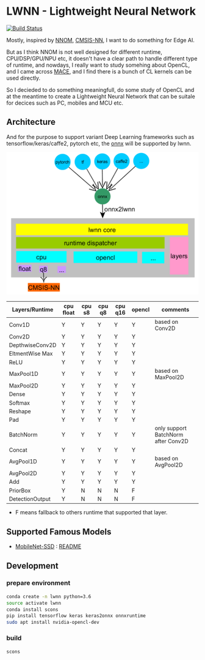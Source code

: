 # LWNN - Lightweight Neural Network

[![Build Status](https://travis-ci.org/lwnn/lwnn.svg?branch=master)](https://travis-ci.org/lwnn/lwnn)

Mostly, inspired by [NNOM](https://github.com/majianjia/nnom), [CMSIS-NN](https://github.com/ARM-software/CMSIS_5/tree/develop/CMSIS/NN), I want to do something for Edge AI.

But as I think NNOM is not well designed for different runtime, CPU/DSP/GPU/NPU etc, it doesn't have a clear path to handle different type of runtime, and nowdays, I really want to study somehing about OpenCL, and I came across [MACE](https://github.com/XiaoMi/mace/tree/master/mace/ops/opencl/cl), and I find there is a bunch of CL kernels can be used directly.

So I decieded to do something meaningfull, do some study of OpenCL and at the meantime to create a Lightweight Neural Network that can be suitale for decices such as PC, mobiles and MCU etc.

## Architecture

And for the purpose to support variant Deep Learning frameworks such as tensorflow/keras/caffe2, pytorch etc, the [onnx](https://onnx.ai/) will be supported by lwnn.

![arch](docs/arch.png)

| Layers/Runtime | cpu float | cpu s8 | cpu q8 | cpu q16 | opencl | comments |
| - | - | - | - | - | - | - |
| Conv1D | Y | Y | Y | Y | Y | based on Conv2D |
| Conv2D | Y | Y | Y | Y | Y | |
| DepthwiseConv2D | Y | Y | Y | Y | Y | |
| EltmentWise Max | Y | Y | Y | Y | Y | |
| ReLU | Y | Y | Y | Y | Y | |
| MaxPool1D | Y | Y | Y | Y | Y | based on MaxPool2D |
| MaxPool2D | Y | Y | Y | Y | Y | |
| Dense | Y | Y | Y | Y | Y | |
| Softmax | Y | Y | Y | Y | Y | |
| Reshape | Y | Y | Y | Y | Y | |
| Pad | Y | Y | Y | Y | Y | |
| BatchNorm | Y | Y | Y | Y | Y | only support BatchNorm after Conv2D |
| Concat | Y | Y | Y | Y | Y | |
| AvgPool1D | Y | Y | Y | Y | Y | based on AvgPool2D |
| AvgPool2D | Y | Y | Y | Y | Y | |
| Add | Y | Y | Y | Y | Y | |
| PriorBox | Y | N | N | N | F | |
| DetectionOutput | Y | N | N | N | F | |

* F means fallback to others runtime that supported that layer.

## Supported Famous Models

* [MobileNet-SSD](https://github.com/chuanqi305/MobileNet-SSD) : [README](gtest/models/ssd/README.md)

## Development

### prepare environment
```sh
conda create -n lwnn python=3.6
source activate lwnn
conda install scons 
pip install tensorflow keras keras2onnx onnxruntime
sudo apt install nvidia-opencl-dev
```

### build

```sh
scons
```
